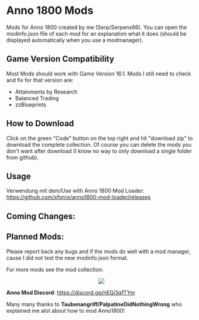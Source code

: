 # Anno 1800 Mods
Mods for Anno 1800 created by me (Serp/Serpens66).
You can open the modinfo.json file of each mod for an explanation what it does (should be displayed automatically when you use a modmanager).

Game Version Compatibility
-
Most Mods should work with Game Version 16.1.
Mods I still need to check and fix for that version are:
- Attainments by Research
- Balanced Trading
- zzBlueprints

How to Download  
-
Click on the green "Code" button on the top right and hit "download zip" to download the complete collection. Of course you can delete the mods you don't want after download (I know no way to only download a single folder from github).  

Usage  
-
Verwendung mit dem/Use with Anno 1800 Mod Loader: https://github.com/xforce/anno1800-mod-loader/releases  


Coming Changes:
-

Planned Mods:
-

Please report back any bugs and if the mods do well with a mod manager, cause I did not test the new modinfo.json format.

For more mods see the mod collection:
<p align="center">
    <a href="https://github.com/anno-mods/Collection"><img src="https://github.com/anno-mods.png"></a>
</p>

**Anno Mod Discord**: https://discord.gg/nEQj3qfTYm

Many many thanks to **Taubenangriff/PalpatineDidNothingWrong** who explained me alot about how to mod Anno1800!
